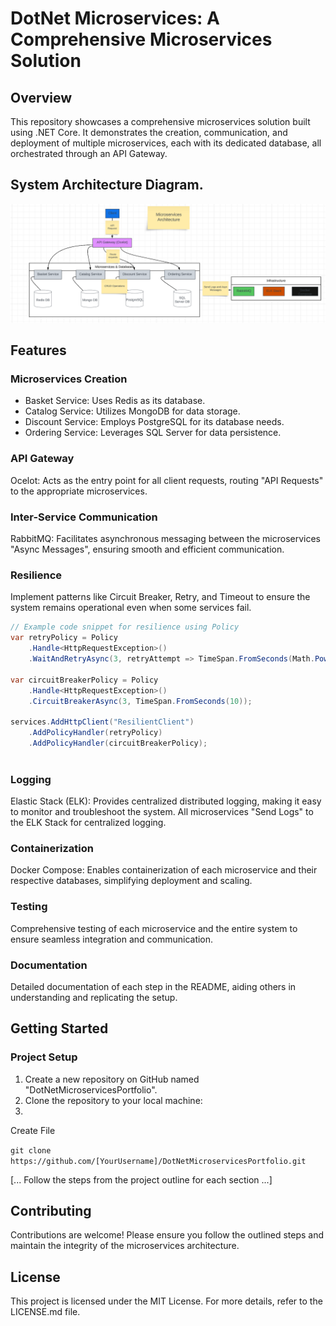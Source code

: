 # DotNet Microservices: A Comprehensive Microservices Solution

## Overview
This repository showcases a comprehensive microservices solution built using .NET Core. It demonstrates the creation, communication, and deployment of multiple microservices, each with its dedicated database, all orchestrated through an API Gateway.

## System Architecture Diagram.

![image](https://github.com/okalangkenneth/DotNetMicroservices_1/blob/master/Microservices_bg.png)


## Features

### Microservices Creation
- Basket Service: Uses Redis as its database.
- Catalog Service: Utilizes MongoDB for data storage.
- Discount Service: Employs PostgreSQL for its database needs.
- Ordering Service: Leverages SQL Server for data persistence.

### API Gateway
Ocelot: Acts as the entry point for all client requests, routing  "API Requests" to the appropriate microservices.

### Inter-Service Communication

RabbitMQ: Facilitates asynchronous messaging between the microservices "Async Messages", ensuring smooth and efficient communication.

### Resilience
Implement patterns like Circuit Breaker, Retry, and Timeout to ensure the system remains operational even when some services fail.

````C#
// Example code snippet for resilience using Policy
var retryPolicy = Policy
    .Handle<HttpRequestException>()
    .WaitAndRetryAsync(3, retryAttempt => TimeSpan.FromSeconds(Math.Pow(2, retryAttempt)));

var circuitBreakerPolicy = Policy
    .Handle<HttpRequestException>()
    .CircuitBreakerAsync(3, TimeSpan.FromSeconds(10));

services.AddHttpClient("ResilientClient")
    .AddPolicyHandler(retryPolicy)
    .AddPolicyHandler(circuitBreakerPolicy);
    
````

### Logging
Elastic Stack (ELK): Provides centralized distributed logging, making it easy to monitor and troubleshoot the system. All microservices "Send Logs" to the ELK Stack for centralized logging.

### Containerization
Docker Compose: Enables containerization of each microservice and their respective databases, simplifying deployment and scaling.

### Testing
Comprehensive testing of each microservice and the entire system to ensure seamless integration and communication.

### Documentation
Detailed documentation of each step in the README, aiding others in understanding and replicating the setup.

## Getting Started

### Project Setup
1. Create a new repository on GitHub named "DotNetMicroservicesPortfolio".
2. Clone the repository to your local machine:
3. 
Create File


````git clone https://github.com/[YourUsername]/DotNetMicroservicesPortfolio.git````

[... Follow the steps from the project outline for each section ...]

## Contributing
Contributions are welcome! Please ensure you follow the outlined steps and maintain the integrity of the microservices architecture.

## License
This project is licensed under the MIT License. For more details, refer to the LICENSE.md file.
